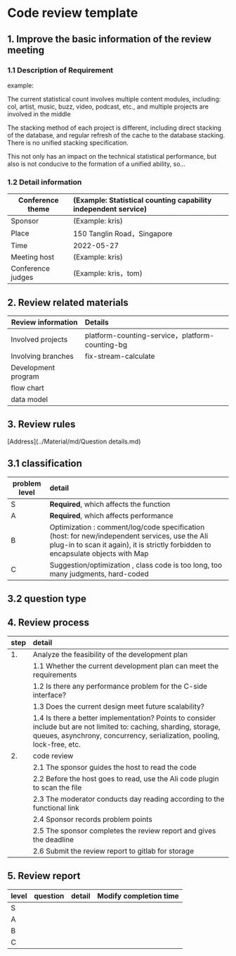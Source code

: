 # Code review template

## 1. Improve the basic information of the review meeting

### 1.1 Description of Requirement

example: 

The current statistical count involves multiple content modules, including: col, artist, music, buzz, video, podcast, etc., and multiple projects are involved in the middle

The stacking method of each project is different, including direct stacking of the database, and regular refresh of the cache to the database stacking. There is no unified stacking specification.

This not only has an impact on the technical statistical performance, but also is not conducive to the formation of a unified ability, so...

### 1.2 Detail information

| Conference theme   |      (Example: Statistical counting capability independent service)              |
| ---------- | :--------------------------------------------- |
| Sponsor     |                  (Example: kris)                  |
| Place       | 150 Tanglin Road，Singapore |
| Time       |          2022-05-27                            |
| Meeting host |               (Example: kris)                   |
| Conference judges   |          (Example: kris，tom)              |


## 2. Review related materials

| Review information | Details                                                         |
| -------- | :----------------------------------------------------------- |
| Involved projects |  platform-counting-service，platform-counting-bg   |
| Involving branches | fix-stream-calculate |
| Development program |                         |
| flow chart  |  |
| data model |                              |

## 3. Review rules

[Address](../Material/md/Question details.md)


## 3.1 classification

| problem level | detail                                                         |
| ---------- | :----------------------------------------------------------- |
| S          |             **Required**, which affects the function                            |
| A          |                    **Required**, which affects performance                    |
| B          | Optimization : comment/log/code specification (host: for new/independent services, use the Ali plug-in to scan it again), it is strictly forbidden to encapsulate objects with Map |
| C          |          Suggestion/optimization , class code is too long, too many judgments, hard-coded          |

## 3.2 question type

## 4. Review process

| step |   detail                                                       |
| ---- | :----------------------------------------------------------- |
| 1.   |         Analyze the feasibility of the development plan                                 |
|      | 1.1           Whether the current development plan can meet the requirements               |
|      | 1.2         Is there any performance problem for the C-side interface?                    |
|      | 1.3               Does the current design meet future scalability?               |
|      | 1.4  Is there a better implementation? Points to consider include but are not limited to: caching, sharding, storage, queues, asynchrony, concurrency, serialization, pooling, lock-free, etc.|
| 2.   |             code review                                         |
|      | 2.1             The sponsor guides the host to read the code                     |
|      | 2.2              Before the host goes to read, use the Ali code plugin to scan the file          |
|      | 2.3                   The moderator conducts day reading according to the functional link               |
|      | 2.4                    Sponsor records problem points                      |
|      | 2.5               The sponsor completes the review report and gives the deadline           |
|      | 2.6                      Submit the review report to gitlab for storage            |

## 5. Review report

| level | question | detail | Modify completion time |
| ---- | ------ | :--- | ------------ |
| S    |        |      |              |
| A    |        |      |              |
| B    |        |      |              |
| C    |        |      |              |